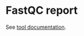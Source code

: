 # FastQC report

See [tool documentation](https://www.bioinformatics.babraham.ac.uk/projects/fastqc/).
